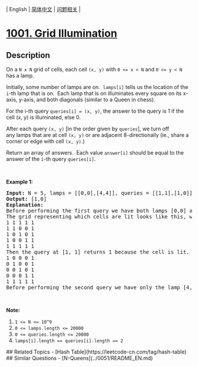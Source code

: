 
| English | [简体中文](README.md) | [问题相关](QUESTION.md) |
# [1001. Grid Illumination](https://leetcode-cn.com/problems/grid-illumination/)
## Description
<p>On a <code>N x N</code> grid of cells, each cell <code>(x, y)</code> with <code>0 &lt;= x &lt; N</code> and <code>0 &lt;= y &lt; N</code> has a lamp.</p>

<p>Initially, some number of lamps are on.&nbsp; <code>lamps[i]</code> tells us the location of the <code>i</code>-th lamp that is on.&nbsp; Each lamp that is on illuminates every square on its x-axis, y-axis, and both diagonals (similar to a Queen in chess).</p>

<p>For the i-th query&nbsp;<code>queries[i] = (x, y)</code>, the answer to the query is 1 if the cell (x, y) is illuminated, else 0.</p>

<p>After each query <code>(x, y)</code> [in the order given by <code>queries</code>], we turn off any&nbsp;lamps that are at cell <code>(x, y)</code>&nbsp;or are adjacent 8-directionally (ie., share a corner or edge with cell <code>(x, y)</code>.)</p>

<p>Return an array of answers.&nbsp; Each&nbsp;value <code>answer[i]</code> should be equal to the answer of the <code>i</code>-th query <code>queries[i]</code>.</p>

<p>&nbsp;</p>

<p><strong>Example 1:</strong></p>

<pre>
<strong>Input: </strong>N = <span id="example-input-1-1">5</span>, lamps = <span id="example-input-1-2">[[0,0],[4,4]]</span>, queries = <span id="example-input-1-3">[[1,1],[1,0]]</span>
<strong>Output: </strong><span id="example-output-1">[1,0]</span>
<strong>Explanation: </strong>
Before performing the first query we have both lamps [0,0] and [4,4] on.
The grid representing which cells are lit looks like this, where [0,0] is the top left corner, and [4,4] is the bottom right corner:
1 1 1 1 1
1 1 0 0 1
1 0 1 0 1
1 0 0 1 1
1 1 1 1 1
Then the query at [1, 1] returns 1 because the cell is lit.  After this query, the lamp at [0, 0] turns off, and the grid now looks like this:
1 0 0 0 1
0 1 0 0 1
0 0 1 0 1
0 0 0 1 1
1 1 1 1 1
Before performing the second query we have only the lamp [4,4] on.  Now the query at [1,0] returns 0, because the cell is no longer lit.
</pre>

<p>&nbsp;</p>

<p><strong>Note:</strong></p>

<ol>
	<li><code>1 &lt;= N &lt;= 10^9</code></li>
	<li><code>0 &lt;= lamps.length &lt;= 20000</code></li>
	<li><code>0 &lt;= queries.length &lt;= 20000</code></li>
	<li><code>lamps[i].length == queries[i].length == 2</code></li>
</ol>
## Related Topics
- [Hash Table](https://leetcode-cn.com/tag/hash-table)
## Similar Questions
- [N-Queens](../0051/README_EN.md)
